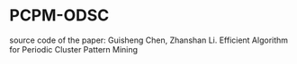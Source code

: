 # PCPM-ODSC
source code of the paper: Guisheng Chen, Zhanshan Li. Efficient Algorithm for Periodic Cluster Pattern Mining
